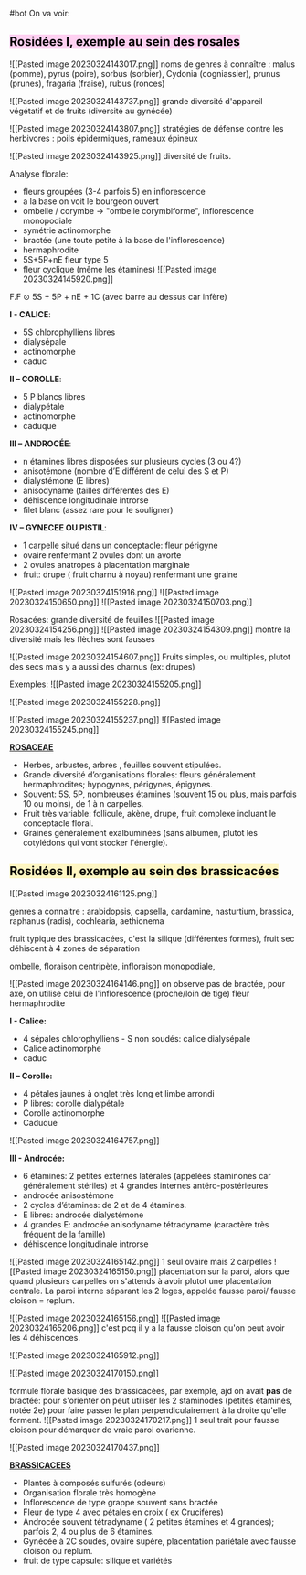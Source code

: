 #bot
On va voir: 

## <mark style="background: #FFB8EBA6;">Rosidées I, exemple au sein des rosales</mark>

![[Pasted image 20230324143017.png]]
noms de genres à connaître : malus (pomme), pyrus (poire), sorbus (sorbier), Cydonia (cogniassier), prunus (prunes), fragaria (fraise), rubus (ronces)


![[Pasted image 20230324143737.png]]
grande diversité d'appareil végétatif et de fruits (diversité au gynécée)

![[Pasted image 20230324143807.png]]
stratégies de défense contre les herbivores : poils épidermiques, rameaux épineux

![[Pasted image 20230324143925.png]]
diversité de fruits.


Analyse florale:
- fleurs groupées (3-4 parfois 5) en inflorescence
- a la base on voit le bourgeon ouvert
- ombelle / corymbe -> "ombelle corymbiforme", inflorescence monopodiale
- symétrie actinomorphe
- bractée (une toute petite à la base de l'inflorescence)
- hermaphrodite
- 5S+5P+nE fleur type 5
- fleur cyclique (même les étamines)
![[Pasted image 20230324145920.png]]

F.F ⊙ 5S + 5P + nE + 1C (avec barre au dessus car infère)

**I - CALICE**: 
- 5S chlorophylliens libres 
- dialysépale 
- actinomorphe 
- caduc 

**II – COROLLE**: 
- 5 P blancs libres 
- dialypétale 
- actinomorphe 
- caduque

**III – ANDROCÉE**: 
- n étamines libres disposées sur plusieurs cycles (3 ou 4?) 
- anisotémone (nombre d’E différent de celui des S et P) 
- dialystémone (E libres) 
- anisodyname (tailles différentes des E) 
- déhiscence longitudinale introrse
- filet blanc (assez rare pour le souligner)                              

**IV – GYNECEE OU PISTIL**: 
- 1 carpelle situé dans un conceptacle: fleur périgyne 
- ovaire renfermant 2 ovules dont un avorte 
- 2 ovules anatropes à placentation marginale 
- fruit: drupe ( fruit charnu à noyau) renfermant une graine



![[Pasted image 20230324151916.png]]
![[Pasted image 20230324150650.png]]
![[Pasted image 20230324150703.png]]


Rosacées: grande diversité de feuilles 
![[Pasted image 20230324154256.png]]
![[Pasted image 20230324154309.png]]
montre la diversité mais les flèches sont fausses

![[Pasted image 20230324154607.png]]
Fruits simples, ou multiples, plutot des secs mais y a aussi des charnus (ex: drupes)

Exemples:
![[Pasted image 20230324155205.png]]

![[Pasted image 20230324155228.png]]


![[Pasted image 20230324155237.png]]
![[Pasted image 20230324155245.png]]

<b><u>ROSACEAE</u></b> 
- Herbes, arbustes, arbres , feuilles souvent stipulées. 
- Grande diversité d’organisations florales: fleurs généralement hermaphrodites; hypogynes, périgynes, épigynes. 
- Souvent: 5S, 5P, nombreuses étamines (souvent 15 ou plus, mais parfois 10 ou moins), de 1 à n carpelles. 
- Fruit très variable: follicule, akène, drupe, fruit complexe incluant le conceptacle floral.
- Graines généralement exalbuminées (sans albumen, plutot les cotylédons qui vont stocker l'énergie).  






## <mark style="background: #FFF3A3A6;">Rosidées II, exemple au sein des brassicacées</mark>

![[Pasted image 20230324161125.png]]

genres a connaitre : arabidopsis, capsella, cardamine, nasturtium, brassica, raphanus (radis), cochlearia, aethionema

fruit typique des brassicacées, c'est la silique (différentes formes), fruit sec déhiscent à 4 zones de séparation

ombelle, floraison centripète, infloraison monopodiale, 

![[Pasted image 20230324164146.png]]
on observe pas de bractée, pour axe, on utilise celui de l'inflorescence (proche/loin de tige)
fleur hermaphrodite

**I - Calice:** 
- 4 sépales chlorophylliens - S non soudés: calice dialysépale 
- Calice actinomorphe 
- caduc 

**II – Corolle:** 
- 4 pétales jaunes à onglet très long et limbe arrondi 
- P libres: corolle dialypétale 
- Corolle actinomorphe 
- Caduque

![[Pasted image 20230324164757.png]]

**III - Androcée:**
- 6 étamines: 2 petites externes latérales (appelées staminones car généralement stériles) et 4 grandes internes antéro-postérieures 
- androcée anisostémone 
- 2 cycles d’étamines: de 2 et de 4 étamines. 
- E libres: androcée dialystémone 
- 4 grandes E: androcée anisodyname tétradyname (caractère très fréquent de la famille) 
- déhiscence longitudinale introrse

![[Pasted image 20230324165142.png]]
1 seul ovaire mais 2 carpelles
![[Pasted image 20230324165150.png]]
placentation sur la paroi, alors que quand plusieurs carpelles on s'attends à avoir plutot une placentation centrale.
La paroi interne séparant les 2 loges, appelée fausse paroi/ fausse cloison = replum.

![[Pasted image 20230324165156.png]]
![[Pasted image 20230324165206.png]]
c'est pcq il y a la fausse cloison qu'on peut avoir les 4 déhiscences.

![[Pasted image 20230324165912.png]]

![[Pasted image 20230324170150.png]]

formule florale basique des brassicacées, par exemple, ajd on avait **pas** de bractée:
pour s'orienter on peut utiliser les 2 staminodes (petites étamines, notée 2e) pour faire passer le plan perpendiculairement à la droite qu'elle forment.
![[Pasted image 20230324170217.png]]
1 seul trait pour fausse cloison pour démarquer de vraie paroi ovarienne.

![[Pasted image 20230324170437.png]]

<b><u>BRASSICACEES</u></b>
- Plantes à composés sulfurés (odeurs) 
- Organisation florale très homogène 
- Inflorescence de type grappe souvent sans bractée 
- Fleur de type 4 avec pétales en croix ( ex Crucifères) 
- Androcée souvent tétradyname ( 2 petites étamines et 4 grandes); parfois 2, 4 ou plus de 6 étamines. 
- Gynécée à 2C soudés, ovaire supère, placentation pariétale avec fausse cloison ou replum. 
- fruit de type capsule: silique et variétés
